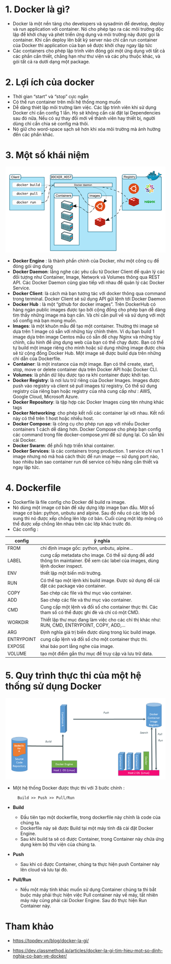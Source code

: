 # 1. Docker là gì? 
- Docker là một nền tảng cho developers và sysadmin để develop, deploy và run application với container. Nó cho phép tạo ra các môi trường dộc lập để khởi chạy và phét triển ứng dụng và môi trường này được gọi là container. Khi cần deploy lên bất kỳ server nào chỉ cần run container của Docker thì application của bạn sẽ được khởi chạy ngay lập tức
- Các containers cho phép lập trình viên đóng gói một ứng dụng với tất cả các phần cần thiết, chẳng hạn như thư viện và các phụ thuộc khác, và gói tất cả ra dưới dạng một package.
# 2. Lợi ích của docker
- Thời gian “start” và “stop” cực ngắn
- Có thể run container trên mỗi hệ thống mong muốn 
- Dễ dàng thiét lập môi trường làm việc. Các lập trình viên khi sử dụng Docker chỉ cần config 1 lần. Họ sẽ không cần cài đặt lại Dependencies sau đó nữa. Nếu có sự thay đổi mới về thành viên hay thiết bị, người dùng chỉ cần chia sẻ config mà thôi.
- Nó giữ cho word-space sạch sẽ hơn khi xóa môi trường mà ảnh hưởng đến các phần khác.

# 3. Một số khái niệm  

 ![image](image/Screenshot_01.png)

- **Docker Engine** : là thành phần chính của Docker, như một công cụ để đóng gói ứng dụng
- **Docker Daemon**: lắng nghe các yêu cầu từ Docker Client để quản lý các đối tượng như Container, Image, Network và Volumes thông qua REST API. Các Docker Daemon cũng giao tiếp với nhau để quản lý các Docker Service.
- **Docker Client**: là cách mà bạn tương tác với docker thông qua command trong terminal. Docker Client sẽ sử dụng API gửi lệnh tới Docker Daemon
- **Docker Hub** : là một “github for docker images”. Trên DockerHub có hàng ngàn public images được tạo bởi cộng đồng cho phép bạn dễ dàng tìm thấy những image mà bạn cần. Và chỉ cần pull về và sử dụng với một số config mà bạn mong muốn.
- **Images**: là một khuôn mẫu để tạo một container. Thường thì image sẽ dựa trên 1 image có sẵn với những tùy chỉnh thêm. Ví dụ bạn build 1 image dựa trên image Centos mẫu có sẵn để chạy Nginx và những tùy chỉnh, cấu hình để ứng dụng web của bạn có thể chạy được. Bạn có thể tự build một image riêng cho mình hoặc sử dụng những image được chia sẽ từ cộng đồng Docker Hub. Một image sẽ được build dựa trên những chỉ dẫn của Dockerfile.
- **Container**: là một instance của một image. Bạn có thể create, start, stop, move or delete container dựa trên Docker API hoặc Docker CLI.
- **Volumes**: là phần dữ liệu được tạo ra khi container được khởi tạo.
- **Docker Registry**: là nơi lưu trữ riêng của Docker Images. Images được push vào registry và client sẽ pull images từ registry. Có thể sử dụng registry của riêng bạn hoặc registry của nhà cung cấp như : AWS, Google Cloud, Microsoft Azure.
- **Docker Repository**: là tập hợp các Docker Images cùng tên nhưng khác tags
- **Docker Networking**: cho phép kết nối các container lại với nhau. Kết nối này có thể trên 1 host hoặc nhiều host.
- **Docker Compose**: là công cụ cho phép run app với nhiều Docker containers 1 cách dễ dàng hơn. Docker Compose cho phép bạn config các command trong file docker-compose.yml để sử dụng lại. Có sẵn khi cài Docker.
- **Docker Swarm**: để phối hợp triển khai container.
- **Docker Services**: là các containers trong production. 1 service chỉ run 1 image nhưng nó mã hoá cách thức để run image — sử dụng port nào, bao nhiêu bản sao container run để service có hiệu năng cần thiết và ngay lập tức.

# 4. Dockerfile
- Dockerfile là file config cho Docker để build ra image. 
- Nó dùng một image cơ bản để xây dựng lớp image ban đầu. Một số image cơ bản: python, unbutu and alpine. Sau đó nếu có các lớp bổ sung thì nó được xếp chồng lên lớp cơ bản. Cuối cùng một lớp mỏng có thể được xếp chồng lên nhau trên các lớp khác trước đó.
- Các config :

config | ỹ nghĩa
---|---
FROM   |  chỉ định image gốc: python, unbutu, alpine…
LABEL | cung cấp metadata cho image. Có thể sử dụng để add thông tin maintainer. Để xem các label của images, dùng lệnh docker inspect.
ENV | thiết lập một biến môi trường.
RUN | Có thể tạo một lệnh khi build image. Được sử dụng để cài đặt các package vào container.
COPY | Sao chép các file và thư mục vào container.
ADD | Sao chép các file và thư mục vào container.
CMD | Cung cấp một lệnh và đối số cho container thực thi. Các tham số có thể được ghi đè và chỉ có một CMD.
WORKDIR | Thiết lập thư mục đang làm việc cho các chỉ thị khác như: RUN, CMD, ENTRYPOINT, COPY, ADD,…
ARG | Định nghĩa giá trị biến được dùng trong lúc build image.
ENTRYPOINT | cung cấp lệnh và đối số cho một container thực thi.
EXPOSE | khai báo port lắng nghe của image.
VOLUME | tạo một điểm gắn thư mục để truy cập và lưu trữ data.

# 5. Quy trình thực thi của một hệ thống sử dụng Docker

 ![image](image/Screenshot_1.png)

- Một hệ thống Docker được thực thi với 3 bước chính :

        Build >> Push >> Pull/Run

- **Build**
   - Đầu tiên tạo một dockerfile, trong dockerfile này chính là code của chúng ta.
   - Dockerfile này sẽ được Build tại một máy tính đã cài đặt Docker Engine.
   - Sau khi build ta sẽ có được Container, trong Container này chứa ứng dụng kèm bộ thư viện của chúng ta.
- **Push**
  - Sau khi có được Container, chúng ta thực hiện push Container này lên cloud và lưu tại đó.
- **Pull/Run**
  - Nếu một máy tính khác muốn sử dụng Container chúng ta thì bắt buộc máy phải thực hiện việc Pull container này về máy, tất nhiên máy này cũng phải cài Docker Engine. Sau đó thực hiện Run Container này.


# Tham khảo

- https://topdev.vn/blog/docker-la-gi/

- https://dev.classmethod.jp/articles/docker-la-gi-tim-hieu-mot-so-dinh-nghia-co-ban-ve-docker/
